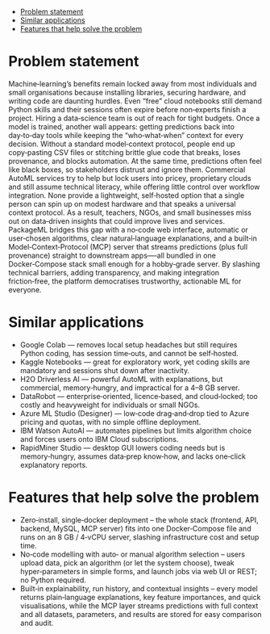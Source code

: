 - [Problem statement](#problem-statement)
- [Similar applications](#similar-applications)
- [Features that help solve the problem](#features-that-help-solve-the-problem)


# Problem statement
Machine‑learning’s benefits remain locked away from most individuals and small organisations because installing libraries, securing hardware, and writing code are daunting hurdles. Even “free” cloud notebooks still demand Python skills and their sessions often expire before non‑experts finish a project. Hiring a data‑science team is out of reach for tight budgets. Once a model is trained, another wall appears: getting predictions back into day‑to‑day tools while keeping the “who‑what‑when” context for every decision. Without a standard model‑context protocol, people end up copy‑pasting CSV files or stitching brittle glue code that breaks, loses provenance, and blocks automation. At the same time, predictions often feel like black boxes, so stakeholders distrust and ignore them. Commercial AutoML services try to help but lock users into pricey, proprietary clouds and still assume technical literacy, while offering little control over workflow integration. None provide a lightweight, self‑hosted option that a single person can spin up on modest hardware and that speaks a universal context protocol. As a result, teachers, NGOs, and small businesses miss out on data‑driven insights that could improve lives and services. PackageML bridges this gap with a no‑code web interface, automatic or user‑chosen algorithms, clear natural‑language explanations, and a built‑in Model‑Context‑Protocol (MCP) server that streams predictions (plus full provenance) straight to downstream apps—‑all bundled in one Docker‑Compose stack small enough for a hobby‑grade server. By slashing technical barriers, adding transparency, and making integration friction‑free, the platform democratises trustworthy, actionable ML for everyone.

# Similar applications
- Google Colab — removes local setup headaches but still requires Python coding, has session time‑outs, and cannot be self‑hosted.
- Kaggle Notebooks — great for exploratory work, yet coding skills are mandatory and sessions shut down after inactivity.
- H2O Driverless AI — powerful AutoML with explanations, but commercial, memory‑hungry, and impractical for a 4–8 GB server.
- DataRobot — enterprise‑oriented, licence‑based, and cloud‑locked; too costly and heavyweight for individuals or small NGOs.
- Azure ML Studio (Designer) — low‑code drag‑and‑drop tied to Azure pricing and quotas, with no simple offline deployment.
- IBM Watson AutoAI — automates pipelines but limits algorithm choice and forces users onto IBM Cloud subscriptions.
- RapidMiner Studio — desktop GUI lowers coding needs but is memory‑hungry, assumes data‑prep know‑how, and lacks one‑click explanatory reports.

# Features that help solve the problem
- Zero‑install, single‑docker deployment – the whole stack (frontend, API, backend, MySQL, MCP server) fits into one Docker‑Compose file and runs on an 8 GB / 4‑vCPU server, slashing infrastructure cost and setup time.
- No‑code modelling with auto‑ or manual algorithm selection – users upload data, pick an algorithm (or let the system choose), tweak hyper‑parameters in simple forms, and launch jobs via web UI or REST; no Python required.
- Built‑in explainability, run history, and contextual insights – every model returns plain‑language explanations, key feature importances, and quick visualisations, while the MCP layer streams predictions with full context and all datasets, parameters, and results are stored for easy comparison and audit.